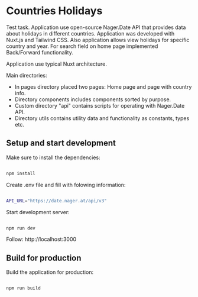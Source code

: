 # Countries Holidays

Test task. Application use open-source Nager.Date API that provides data about holidays in different countries.
Application was developed with Nuxt.js and Tailwind CSS. Also application allows view holidays for specific country and year. 
For search field on home page implemented Back/Forward functionality.

Application use typical Nuxt architecture.

Main directories:
* In pages directory placed two pages: Home page and page with country info.
* Directory components includes components sorted by purpose.
* Custom directory "api" contains scripts for operating with Nager.Date API.
* Directory utils contains utility data and functionality as constants, types etc.



## Setup and start development

Make sure to install the dependencies:

```bash

npm install

```

Create .env file and fill with folowing information:
```bash

API_URL="https://date.nager.at/api/v3"

```
Start development server:

```bash

npm run dev

```

Follow: http://localhost:3000

## Build for production

Build the application for production:

```bash

npm run build

```

